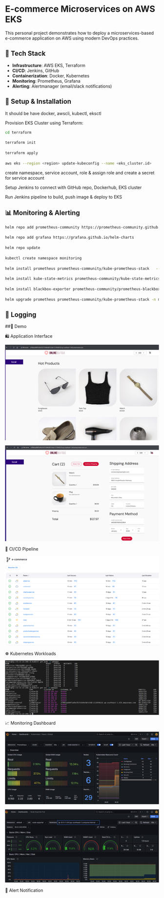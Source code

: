# E-commerce Microservices on AWS EKS

This personal project demonstrates how to deploy a microservices-based e-commerce application on AWS using modern DevOps practices.

## 🚀 Tech Stack

- **Infrastructure**: AWS EKS, Terraform
- **CI/CD**: Jenkins, GitHub
- **Containerization**: Docker, Kubernetes
- **Monitoring**: Prometheus, Grafana
- **Alerting**: Alertmanager (email/slack notifications)

## 🔧 Setup & Installation

It should be have docker, awscli, kubectl, eksctl

Provision EKS Cluster using Terraform:

```bash
cd terraform

terraform init

terraform apply

aws eks --region <region> update-kubeconfig --name <eks_cluster.id>
```

create namespace, service account, role & assign role and create a secret for service account

Setup Jenkins to connect with GitHub repo, Dockerhub, EKS cluster

Run Jenkins pipeline to build, push image & deploy to EKS

## 📊 Monitoring & Alerting
```bash
helm repo add prometheus-community https://prometheus-community.github.io/helm-charts

helm repo add grafana https://grafana.github.io/helm-charts

helm repo update

kubectl create namespace monitoring

helm install prometheus prometheus-community/kube-prometheus-stack   --namespace monitoring

helm install kube-state-metrics prometheus-community/kube-state-metrics --namespace monitoring

helm install blackbox-exporter prometheus-community/prometheus-blackbox-exporter   --namespace monitoring   --create-namespace   --set serviceMonitor.enabled=true   --set serviceMonitor.namespace=monitoring   --set serviceMonitor.additionalLabels.release=prometheus

helm upgrade prometheus prometheus-community/kube-prometheus-stack -n monitoring -f values.yaml
```

## 📄 Logging

##🎥 Demo

🛍️ Application Interface

![Screenshot homepage](/images/app_home.png)

![Screenshot cart](/images/order.png)

🔄 CI/CD Pipeline

![CI/CD Pipeline](/images/jenkins_pipeline.png)


☸️ Kubernetes Workloads

![kubernetes pod svc](/images/pod_svc.png)


📈 Monitoring Dashboard

![grafana cluster](/images/grafana_cluster.png)

![grafana node](/images/grafana_node.png)

🔔 Alert Notification

